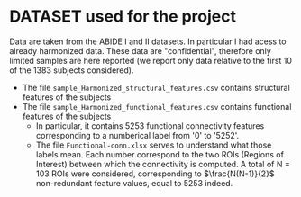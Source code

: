 # DATASET used for the project
Data are taken from the ABIDE I and II datasets. In particular I had acess to already harmonized data.
These data are "confidential", therefore only limited samples are here reported (we report only data relative to the first 10 of the 1383 subjects considered).

- The file `sample_Harmonized_structural_features.csv` contains structural features of the subjects
- The file `sample_Harmonized_functional_features.csv` contains functional features of the subjects
  - In particular, it contains 5253 functional connectivity features corresponding to a numberical label from '0' to '5252'.
  - The file `Functional-conn.xlsx` serves to understand what those labels mean. Each number correspond to the two ROIs (Regions of Interest) between which the connectivity is computed. A total of N = 103 ROIs were considered, corresponding to $\frac{N(N-1)}{2}$ non-redundant feature values, equal to 5253 indeed.

